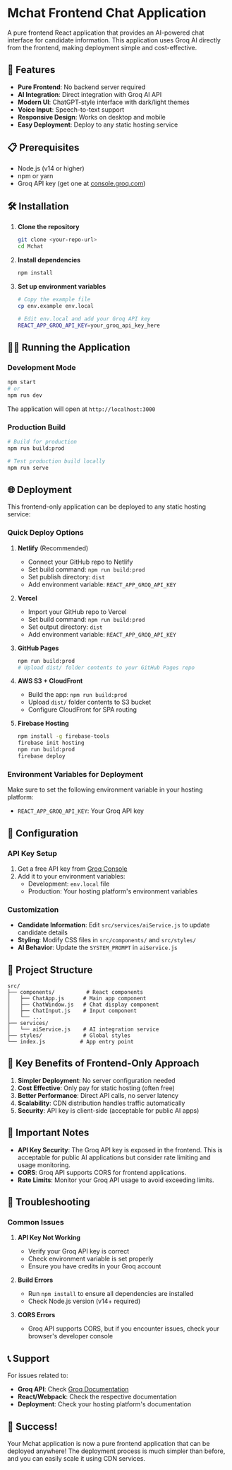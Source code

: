 # Mchat Frontend Chat Application

A pure frontend React application that provides an AI-powered chat interface for candidate information. This application uses Groq AI directly from the frontend, making deployment simple and cost-effective.

## 🚀 Features

- **Pure Frontend**: No backend server required
- **AI Integration**: Direct integration with Groq AI API
- **Modern UI**: ChatGPT-style interface with dark/light themes
- **Voice Input**: Speech-to-text support
- **Responsive Design**: Works on desktop and mobile
- **Easy Deployment**: Deploy to any static hosting service

## 📋 Prerequisites

- Node.js (v14 or higher)
- npm or yarn
- Groq API key (get one at [console.groq.com](https://console.groq.com))

## 🛠️ Installation

1. **Clone the repository**
   ```bash
   git clone <your-repo-url>
   cd Mchat
   ```

2. **Install dependencies**
   ```bash
   npm install
   ```

3. **Set up environment variables**
   ```bash
   # Copy the example file
   cp env.example env.local
   
   # Edit env.local and add your Groq API key
   REACT_APP_GROQ_API_KEY=your_groq_api_key_here
   ```

## 🏃‍♂️ Running the Application

### Development Mode
```bash
npm start
# or
npm run dev
```
The application will open at `http://localhost:3000`

### Production Build
```bash
# Build for production
npm run build:prod

# Test production build locally
npm run serve
```

## 🌐 Deployment

This frontend-only application can be deployed to any static hosting service:

### Quick Deploy Options

1. **Netlify** (Recommended)
   - Connect your GitHub repo to Netlify
   - Set build command: `npm run build:prod`
   - Set publish directory: `dist`
   - Add environment variable: `REACT_APP_GROQ_API_KEY`

2. **Vercel**
   - Import your GitHub repo to Vercel
   - Set build command: `npm run build:prod`
   - Set output directory: `dist`
   - Add environment variable: `REACT_APP_GROQ_API_KEY`

3. **GitHub Pages**
   ```bash
   npm run build:prod
   # Upload dist/ folder contents to your GitHub Pages repo
   ```

4. **AWS S3 + CloudFront**
   - Build the app: `npm run build:prod`
   - Upload `dist/` folder contents to S3 bucket
   - Configure CloudFront for SPA routing

5. **Firebase Hosting**
   ```bash
   npm install -g firebase-tools
   firebase init hosting
   npm run build:prod
   firebase deploy
   ```

### Environment Variables for Deployment

Make sure to set the following environment variable in your hosting platform:
- `REACT_APP_GROQ_API_KEY`: Your Groq API key

## 🔧 Configuration

### API Key Setup
1. Get a free API key from [Groq Console](https://console.groq.com)
2. Add it to your environment variables:
   - Development: `env.local` file
   - Production: Your hosting platform's environment variables

### Customization
- **Candidate Information**: Edit `src/services/aiService.js` to update candidate details
- **Styling**: Modify CSS files in `src/components/` and `src/styles/`
- **AI Behavior**: Update the `SYSTEM_PROMPT` in `aiService.js`

## 📁 Project Structure

```
src/
├── components/          # React components
│   ├── ChatApp.js      # Main app component
│   ├── ChatWindow.js   # Chat display component
│   ├── ChatInput.js    # Input component
│   └── ...
├── services/
│   └── aiService.js    # AI integration service
├── styles/             # Global styles
└── index.js           # App entry point
```

## 🎯 Key Benefits of Frontend-Only Approach

1. **Simpler Deployment**: No server configuration needed
2. **Cost Effective**: Only pay for static hosting (often free)
3. **Better Performance**: Direct API calls, no server latency
4. **Scalability**: CDN distribution handles traffic automatically
5. **Security**: API key is client-side (acceptable for public AI apps)

## 🚨 Important Notes

- **API Key Security**: The Groq API key is exposed in the frontend. This is acceptable for public AI applications but consider rate limiting and usage monitoring.
- **CORS**: Groq API supports CORS for frontend applications.
- **Rate Limits**: Monitor your Groq API usage to avoid exceeding limits.

## 🐛 Troubleshooting

### Common Issues

1. **API Key Not Working**
   - Verify your Groq API key is correct
   - Check environment variable is set properly
   - Ensure you have credits in your Groq account

2. **Build Errors**
   - Run `npm install` to ensure all dependencies are installed
   - Check Node.js version (v14+ required)

3. **CORS Errors**
   - Groq API supports CORS, but if you encounter issues, check your browser's developer console

## 📞 Support

For issues related to:
- **Groq API**: Check [Groq Documentation](https://console.groq.com/docs)
- **React/Webpack**: Check the respective documentation
- **Deployment**: Check your hosting platform's documentation

## 🎉 Success!

Your Mchat application is now a pure frontend application that can be deployed anywhere! The deployment process is much simpler than before, and you can easily scale it using CDN services.
